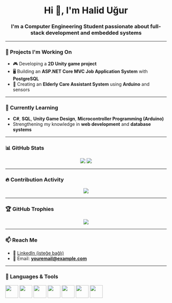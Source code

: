 <h1 align="center">Hi 👋, I'm Halid Uğur</h1>
<h3 align="center">I'm a Computer Engineering Student passionate about full-stack development and embedded systems</h3>

---

### 🔭 Projects I'm Working On

- 🎮 Developing a **2D Unity game project**  
- 🖥️ Building an **ASP.NET Core MVC Job Application System** with **PostgreSQL**  
- 🔧 Creating an **Elderly Care Assistant System** using **Arduino** and sensors

---

### 🌱 Currently Learning

- **C#**, **SQL**, **Unity Game Design**, **Microcontroller Programming (Arduino)**  
- Strengthening my knowledge in **web development** and **database systems**

---

### 📊 GitHub Stats

<p align="center">
  <img src="https://github-readme-stats.vercel.app/api?username=halidugur&show_icons=true&theme=tokyonight" />
  <img src="https://github-readme-stats.vercel.app/api/top-langs/?username=halidugur&layout=compact&theme=tokyonight" />
</p>

---

### 🔥 Contribution Activity

<p align="center">
  <img src="https://github-readme-activity-graph.cyclic.app/graph?username=halidugur&theme=github-compact" />
</p>

---

### 🏆 GitHub Trophies

<p align="center">
  <img src="https://github-profile-trophy.vercel.app/?username=halidugur&theme=gruvbox" />
</p>

---

### 📫 Reach Me

- 💼 [LinkedIn (isteğe bağlı)](https://linkedin.com/in/halidugur)  
- 📧 Email: **youremail@example.com**

---

### 🧰 Languages & Tools

<p align="left">
  <img src="https://cdn.jsdelivr.net/gh/devicons/devicon/icons/cplusplus/cplusplus-original.svg" width="40" />
  <img src="https://cdn.jsdelivr.net/gh/devicons/devicon/icons/csharp/csharp-original.svg" width="40" />
  <img src="https://cdn.jsdelivr.net/gh/devicons/devicon/icons/html5/html5-original.svg" width="40" />
  <img src="https://cdn.jsdelivr.net/gh/devicons/devicon/icons/css3/css3-original.svg" width="40" />
  <img src="https://cdn.jsdelivr.net/gh/devicons/devicon/icons/javascript/javascript-original.svg" width="40" />
  <img src="https://cdn.jsdelivr.net/gh/devicons/devicon/icons/postgresql/postgresql-original.svg" width="40" />
  <img src="https://cdn.jsdelivr.net/gh/devicons/devicon/icons/arduino/arduino-original.svg" width="40" />
</p>
